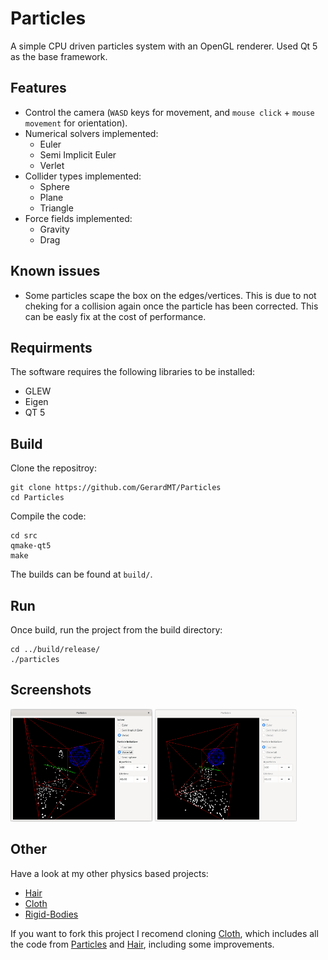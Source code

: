 # Particles
A simple CPU driven particles system with an OpenGL renderer. Used Qt 5 as the base framework.

## Features
- Control the camera (`WASD` keys for movement, and `mouse click` + `mouse movement` for orientation).
- Numerical solvers implemented:
	- Euler
	- Semi Implicit Euler
	- Verlet
- Collider types implemented:
	- Sphere
	- Plane
	- Triangle
- Force fields implemented:
	- Gravity
	- Drag

## Known issues
- Some particles scape the box on the edges/vertices. This is due to not cheking for a collision again once the particle has been corrected. This can be easly fix at the cost of performance.

## Requirments
The software requires the following libraries to be installed:
- GLEW
- Eigen
- QT 5

## Build
Clone the repositroy:

	git clone https://github.com/GerardMT/Particles
	cd Particles

Compile the code:

    cd src
    qmake-qt5
    make

The builds can be found at `build/`.

## Run
Once build, run the project from the build directory:

	cd ../build/release/
	./particles

## Screenshots
<img src="docs/screenshots/waterfall.gif" alt="Waterfall" width="45%"> <img src="docs/screenshots/fountain.gif" alt="Fountain" width="45%">

## Other
Have a look at my other physics based projects:
- [Hair](https://github.com/GerardMT/Hair)
- [Cloth](https://github.com/GerardMT/Cloth)
- [Rigid-Bodies](https://github.com/GerardMT/Rigid-Bodies)

If you want to fork this project I recomend cloning [Cloth](https://github.com/GerardMT/Cloth), which includes all the code from [Particles](https://github.com/GerardMT/Particles) and [Hair](https://github.com/GerardMT/Hair), including some improvements.
